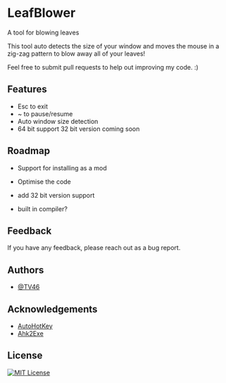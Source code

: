 
# LeafBlower
A tool for blowing leaves

This tool auto detects the size of your window and moves the mouse in a zig-zag pattern to blow away all of your leaves!

Feel free to submit pull requests to help out improving my code. :)
## Features

- Esc to exit
- ~ to pause/resume
- Auto window size detection
- 64 bit support 32 bit version coming soon


## Roadmap

- Support for installing as a mod

- Optimise the code

- add 32 bit version support

- built in compiler?

## Feedback

If you have any feedback, please reach out as a bug report.


## Authors

- [@TV46](https://www.github.com/TV46)

## Acknowledgements

- [AutoHotKey](https://github.com/AutoHotkey/AutoHotkey)
 - [Ahk2Exe](https://github.com/AutoHotkey/Ahk2Exe)

## License

[![MIT License](https://img.shields.io/badge/License-MIT-green.svg)](https://choosealicense.com/licenses/mit/)